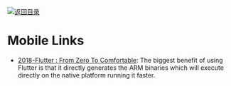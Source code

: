 [![返回目录](https://user-images.githubusercontent.com/5803001/38079637-ff0abcf0-3371-11e8-9b76-ad651620afc7.jpg)](https://github.com/wxyyxc1992/Awesome-Lists) 

# Mobile Links

* [2018-Flutter : From Zero To Comfortable](https://parg.co/Ug6):  The biggest benefit of using Flutter is that it directly generates the ARM binaries which will execute directly on the native platform running it faster.
